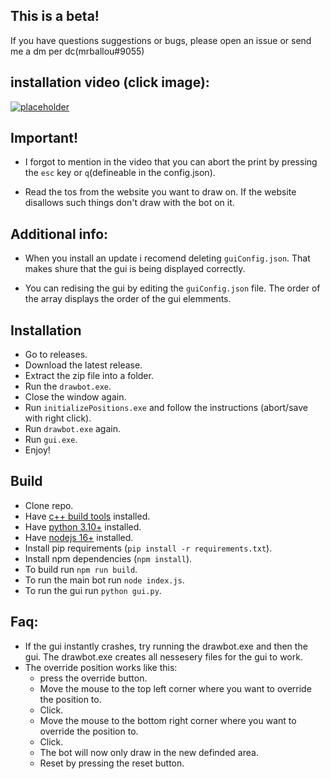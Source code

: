 ## This is a beta!

If you have questions suggestions or bugs, please open an issue or send me a dm per dc(mrballou#9055)

## installation video (click image):

[![placeholder](https://img.youtube.com/vi/3Js--QGcVpI/0.jpg)](https://youtu.be/3Js--QGcVpI)

## Important!

- I forgot to mention in the video that you can abort the print by pressing the `esc` key or `q`(defineable in the config.json).

- Read the tos from the website you want to draw on. If the website disallows such things don't draw with the bot on it.

## Additional info:

- When you install an update i recomend deleting `guiConfig.json`. That makes shure that the gui is being displayed correctly.

- You can redising the gui by editing the `guiConfig.json` file. The order of the array displays the order of the gui elemments.

## Installation

- Go to releases.
- Download the latest release.
- Extract the zip file into a folder.
- Run the `drawbot.exe`.
- Close the window again.
- Run `initializePositions.exe` and follow the instructions (abort/save with right click).
- Run `drawbot.exe` again.
- Run `gui.exe`.
- Enjoy!

## Build

- Clone repo.
- Have [c++ build tools](https://visualstudio.microsoft.com/en/) installed.
- Have [python 3.10+](https://www.python.org/downloads/) installed.
- Have [nodejs 16+](https://nodejs.org/en/) installed.
- Install pip requirements (`pip install -r requirements.txt`).
- Install npm dependencies (`npm install`).
- To build run `npm run build`.
- To run the main bot run `node index.js`.
- To run the gui run `python gui.py`.

## Faq:

- If the gui instantly crashes, try running the drawbot.exe and then the gui. The drawbot.exe creates all nessesery files for the gui to work.
- The override position works like this:
  - press the override button.
  - Move the mouse to the top left corner where you want to override the position to.
  - Click.
  - Move the mouse to the bottom right corner where you want to override the position to.
  - Click.
  - The bot will now only draw in the new definded area.
  - Reset by pressing the reset button.
